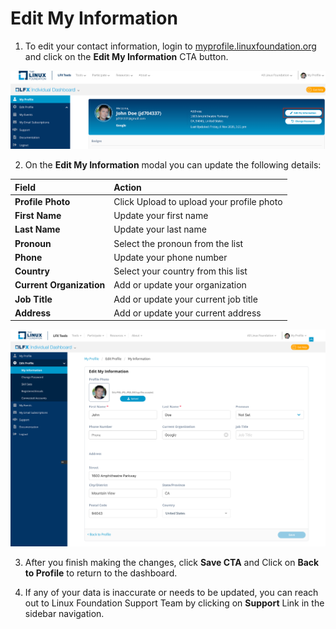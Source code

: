 # Edit My Information

1. To edit your contact information, login to [myprofile.linuxfoundation.org](https://myprofile.linuxfoundation.org/) and click on the **Edit My Information** CTA button.

![](../.gitbook/assets/edit-my-information%20%283%29.png)

2. On the **Edit My Information** modal you can update the following details:

| **Field** | **Action** |
| :--- | :--- |
| **Profile Photo**  | Click Upload to upload your profile photo |
| **First Name** | Update your first name  |
| **Last Name** | Update your last name |
| **Pronoun** | Select the pronoun from the list |
| **Phone** | Update your phone number |
| **Country** | Select your country from this list |
| **Current Organization** | Add or update your organization  |
| **Job Title** | Add or update your current job title  |
| **Address**  | Add or update your current address |

![](../.gitbook/assets/edit-information-section.png)

3. After you finish making the changes, click **Save CTA**  and Click on **Back to Profile** to return to the dashboard.

4. If any of your data is inaccurate or needs to be updated, you can reach out to Linux Foundation Support Team by clicking on **Support** Link in the sidebar navigation.

